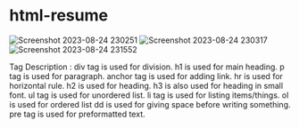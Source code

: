 # html-resume
![Screenshot 2023-08-24 230251](https://github.com/jaideepsingh0085/html-resume/assets/128147644/a6eecbc8-9cb1-4d24-a56e-20c23da565ac)
![Screenshot 2023-08-24 230317](https://github.com/jaideepsingh0085/html-resume/assets/128147644/2a0ac389-cabb-4909-8785-eae9276b29aa)
![Screenshot 2023-08-24 231552](https://github.com/jaideepsingh0085/html-resume/assets/128147644/04688303-1557-4bca-b6a5-981b93ca7584)

Tag Description :
div tag is used for division.
h1 is used for main heading.
p tag is used for paragraph.
anchor tag is used for adding link.
hr is used for horizontal rule.
h2 is used for heading.
h3 is also used for heading in small font.
ul tag is used for unordered list.
li tag is used for listing items/things.
ol is used for ordered list
dd is used for giving space before writing something.
pre tag is used for preformatted text.
